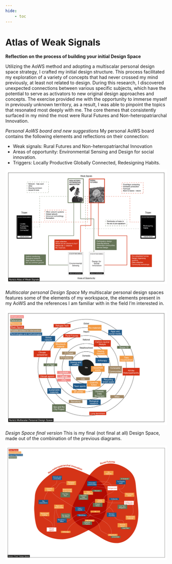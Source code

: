 ```yaml
---
hide:
    - toc
---
```


# Atlas of Weak Signals

**Reflection on the process of building your initial Design Space**

Utilizing the AoWS method and adopting a multiscalar personal design space strategy,
I crafted my initial design structure. This process facilitated my exploration of a variety
of concepts that had never crossed my mind previously, at least not related to design.
During this research, I discovered unexpected connections between various specific
subjects, which have the potential to serve as activators to new original design
approaches and concepts.
The exercise provided me with the opportunity to immerse myself in previously
unknown territory, as a result, I was able to pinpoint the topics that resonated most
deeply with me. The core themes that consistently surfaced in my mind the most were
Rural Futures and Non-heteropatriarchal Innovation.


_Personal AoWS board and new suggestions_
My personal AoWS board contains the following elements and reflections on their
connection:
- Weak signals: Rural Futures and Non-heteropatriarchal Innovation
- Areas of opportunity: Environmental Sensing and Design for social innovation.
- Triggers: Locally Productive Globally Connected, Redesigning Habits.

![](../images/Design%20Studio/AoWS-%20personal.jpg)

_Multiscalar personal Design Space_
My multiscalar personal design spaces features some of the elements of my
workspace, the elements present in my AoWS and the references I am familiar with in
the field I’m interested in.

![](../images/Design%20Studio/AoWS%20-%20multiscalar.jpg)

_Design Space final version_
This is my final (not final at all) Design Space, made out of the combination of the
previous diagrams.

![](../images/Design%20Studio/AoWS%20-%20Design%20Space.jpg)



